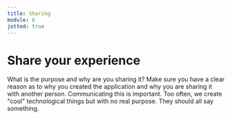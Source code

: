 ```yaml
---
title: Sharing
module: 6
jotted: true
---
```



# Share your experience

What is the purpose and why are you sharing it?  Make sure you have a clear reason as to why you created the application and why you are sharing it with another person.  Communicating this is important.  Too often, we create "cool" technological things but with no real purpose.  They should all say something.
